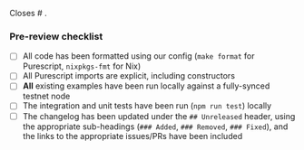 Closes # .

### Pre-review checklist

- [ ] All code has been formatted using our config (`make format` for Purescript, `nixpkgs-fmt` for Nix)
- [ ] All Purescript imports are explicit, including constructors
- [ ] **All** existing examples have been run locally against a fully-synced testnet node
- [ ] The integration and unit tests have been run (`npm run test`) locally
- [ ] The changelog has been updated under the `## Unreleased` header, using the appropriate sub-headings (`### Added`, `### Removed`, `### Fixed`), and the links to the appropriate issues/PRs have been included
